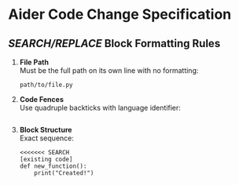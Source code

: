 # Aider Code Change Specification

## *SEARCH/REPLACE* Block Formatting Rules

1. **File Path**  
   Must be the full path on its own line with no formatting:
   ```
   path/to/file.py
   ```

2. **Code Fences**  
   Use quadruple backticks with language identifier:
   ````python
   ```` 

3. **Block Structure**  
   Exact sequence:
   ```
   <<<<<<< SEARCH
   [existing code]
   def new_function():
       print("Created!")
